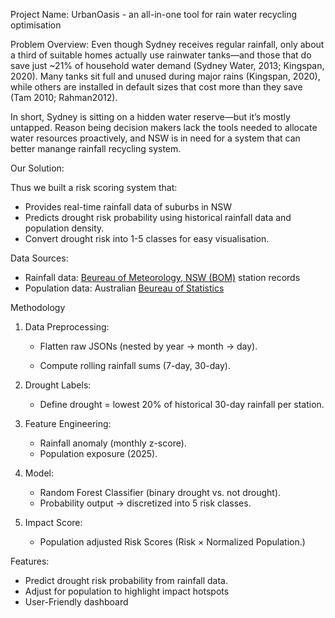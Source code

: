 Project Name: 
UrbanOasis - an all-in-one tool for rain water recycling optimisation 

Problem Overview: 
Even though Sydney receives regular rainfall, only about a third of suitable homes actually use rainwater tanks—and those that do save just ~21% of household water demand (Sydney Water, 2013; Kingspan, 2020). Many tanks sit full and unused during major rains (Kingspan, 2020), while others are installed in default sizes that cost more than they save (Tam 2010; Rahman2012). 

In short, Sydney is sitting on a hidden water reserve—but it’s mostly untapped. Reason being decision makers lack the tools needed to allocate water resources proactively, and NSW is in need for a system that can better manange rainfall recycling system. 

Our Solution: 

Thus we built a risk scoring system that:
- Provides real-time rainfall data of suburbs in NSW
- Predicts drought risk probability using historical rainfall data and population density. 
- Convert drought risk into 1-5  classes for easy visualisation.

Data Sources:
- Rainfall data: [Beureau of Meteorology, NSW (BOM)](http://www.bom.gov.au/) station records 
- Population data: Australian [Beureau of Statistics](https://www.abs.gov.au/statistics/people/)
  

Methodology

1. Data Preprocessing:

   - Flatten raw JSONs (nested by year → month → day).

   - Compute rolling rainfall sums (7-day, 30-day).

2. Drought Labels:

   - Define drought = lowest 20% of historical 30-day rainfall per station.

3. Feature Engineering:

   - Rainfall anomaly (monthly z-score).
   - Population exposure (2025).

4. Model:
   - Random Forest Classifier (binary drought vs. not drought).
   - Probability output -> discretized into 5 risk classes.

5. Impact Score:
   - Population adjusted Risk Scores (Risk × Normalized Population.)

Features:
- Predict drought risk probability from rainfall data.
- Adjust for population to highlight impact hotspots
- User-Friendly dashboard 
